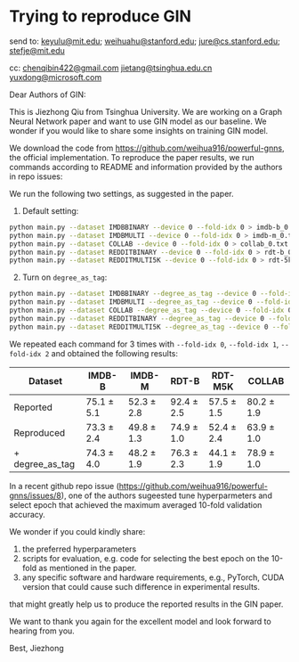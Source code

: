 # Trying to reproduce GIN

send to: keyulu@mit.edu; weihuahu@stanford.edu; jure@cs.stanford.edu; stefje@mit.edu

cc: chenqibin422@gmail.com jietang@tsinghua.edu.cn yuxdong@microsoft.com

Dear Authors of GIN:

This is Jiezhong Qiu from Tsinghua University. We are working on a Graph Neural Network paper and want to use GIN model as our baseline. We wonder if you would like to share some insights on training GIN model.

We download the code from https://github.com/weihua916/powerful-gnns, the official implementation. To reproduce the paper results, we run commands according to README and information provided by the authors in repo issues:

We run the following two settings, as suggested in the paper.

1. Default setting: 
```bash
python main.py --dataset IMDBBINARY --device 0 --fold-idx 0 > imdb-b_0.txt
python main.py --dataset IMDBMULTI --device 0 --fold-idx 0 > imdb-m_0.txt
python main.py --dataset COLLAB --device 0 --fold-idx 0 > collab_0.txt
python main.py --dataset REDDITBINARY --device 0 --fold-idx 0 > rdt-b_0.txt
python main.py --dataset REDDITMULTI5K --device 0 --fold-idx 0 > rdt-5k_0.txt
```
2. Turn on `degree_as_tag`:
```bash
python main.py --dataset IMDBBINARY --degree_as_tag --device 0 --fold-idx 0 > imdb-b_0.txt
python main.py --dataset IMDBMULTI --degree_as_tag --device 0 --fold-idx 0 > imdb-m_0.txt
python main.py --dataset COLLAB --degree_as_tag --device 0 --fold-idx 0 > collab_0.txt
python main.py --dataset REDDITBINARY --degree_as_tag --device 0 --fold-idx 0 > rdt-b_0.txt
python main.py --dataset REDDITMULTI5K --degree_as_tag --device 0 --fold-idx 0 > rdt-5k_0.txt
```

We repeated each command for 3 times with `--fold-idx 0`, `--fold-idx 1`, `--fold-idx 2` and obtained the following results:

| Dataset         | IMDB-B     | IMDB-M     | RDT-B      | RDT-M5K    | COLLAB     |
|-----------------|------------|------------|------------|------------|------------|
| Reported        | 75.1 ± 5.1 | 52.3 ± 2.8 | 92.4 ± 2.5 | 57.5 ± 1.5 | 80.2 ± 1.9 |
| Reproduced      | 73.3 ± 2.4 | 49.8 ± 1.3 | 74.9 ± 1.0 | 52.4 ± 2.4 | 63.9 ± 1.0 |
| + degree_as_tag | 74.3 ± 4.0 | 48.2 ± 1.9 | 76.3 ± 2.3 | 44.1 ± 1.9 | 78.9 ± 1.0 |

In a recent github repo issue (https://github.com/weihua916/powerful-gnns/issues/8), one of the authors sugeested tune hyperparmeters and select epoch that achieved the maximum averaged 10-fold validation accuracy.

We wonder if you could kindly share:

1. the preferred hyperparameters
2. scripts for evaluation, e.g. code for selecting the best epoch on the 10-fold as mentioned in the paper.
3. any specific software and hardware requirements, e.g., PyTorch, CUDA version that could cause such difference in experimental results.

that might greatly help us to produce the reported results in the GIN paper.

We want to thank you again for the excellent model and look forward to hearing from you.

Best,
Jiezhong
